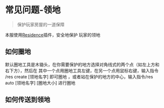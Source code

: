 # 常见问题-领地

> 保护玩家房屋的一道保障

本服使用[Residence](https://www.mcbbs.net/thread-631343-1-1.html)插件，安全地保护
玩家的领地

## 如何圈地
默认圈地工具是木锄头，在你需要保护的地方选择对角线式的两个点（如左上方和右下方），然后在
其中一个点用圈地工具左键，在另一个点用鼠标右键，输入指令 /res create [领地名字] 即可圈地
，或者站在保护的地方的中心，输入指令/res auto [领地名字] [圈地大小] 进行圈地

## 如何传送到领地

